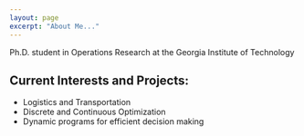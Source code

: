 ```yaml
---
layout: page
excerpt: "About Me..."
---
```


Ph.D. student in Operations Research at the Georgia Institute of Technology

## Current Interests and Projects:

- Logistics and Transportation
- Discrete and Continuous Optimization
- Dynamic programs for efficient decision making
